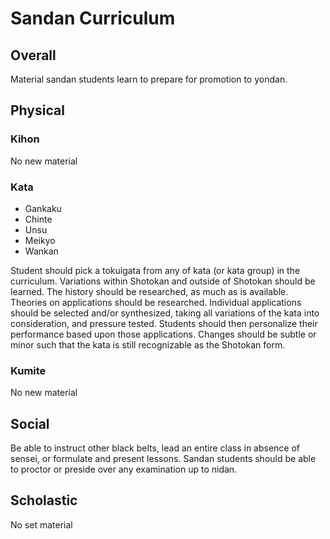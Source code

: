 # Sandan Curriculum

## Overall

Material sandan students learn to prepare for promotion to yondan.

## Physical

### Kihon

No new material

### Kata

* Gankaku
* Chinte
* Unsu
* Meikyo
* Wankan

Student should pick a tokuigata from any of kata (or kata group) in the curriculum. Variations within Shotokan and
outside of Shotokan should be learned. The history should be researched, as much as is available. Theories on
applications should be researched. Individual applications should be selected and/or synthesized, taking all variations
of the kata into consideration, and pressure tested. Students should then personalize their performance based upon
those applications. Changes should be subtle or minor such that the kata is still recognizable as the Shotokan form.

### Kumite

No new material

## Social

Be able to instruct other black belts, lead an entire class in absence of sensei, or formulate and present lessons.
Sandan students should be able to proctor or preside over any examination up to nidan.

## Scholastic

No set material
